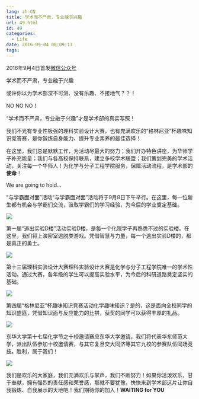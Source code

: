 ```yaml
---
lang: zh-CN
title: 学术而不严肃，专业融于兴趣
url: 49.html
id: 49
categories:
  - Life
date: 2016-09-04 00:09:11
tags:
---
```


2016年9月4日首发[微信公众号](http://mp.weixin.qq.com/s?__biz=MzIyMjA1MDA4MQ==&mid=2455134366&idx=1&sn=e83479681438c774628ebda494234c9a#rd)

学术而不严肃，专业融于兴趣

或许你以为学术部深不可测、没有乐趣、不接地气？？！

NO NO NO！

“学术而不严肃，专业融于兴趣”才是学术部的真实写照！

我们不光有专业性极强的理科实验设计大赛，也有充满欢乐的“格林尼亚”杯趣味知识竞答赛，是你锻炼自身能力、提升专业素养的最佳选择！

在这里，我们总是默默工作，为活动尽最大的努力；我们开办特色讲座，为华师学子补充能量；我们与各高校保持联系，建立多校学术联盟；我们策划完美的学术活动，关注每一个华师人！为化学与分子工程学院服务，保障活动流程，是学术部的**使命**！

We are going to hold...

“与学霸面对面”活动“与学霸面对面”活动将于9月8日下午举行。在这里，每一位新生都有机会与学霸们交流，汲取学霸们的学习经验，为今后的学业奠定基础。

![](https://drive.google.com/uc?id=1HTHAdFjFdAuqvGsEd_QZxg4MvrqlQhbe)

第一届“逃出实验D楼”活动实验D楼，是每一个化院学子再熟悉不过的实验楼。在这里，我们将上演密室逃脱类游戏。凭借智慧与力量，每一个逃出实验D楼的，都是真正的勇士。

![](https://drive.google.com/uc?id=1n8wAv_J9TQAj30RGw8MlcwJftkdwgtnN)

第十三届理科实验设计大赛理科实验设计大赛是化学与分子工程学院唯一的学术性活动。通过大赛，各年级的学生可以提高实验水平，为今后的科研道路奠定坚实的基础。

![](https://drive.google.com/uc?id=1JgSsa-i9PeOwUMIcWUvMYbEVv0QNgG6o)

第四届“格林尼亚”杯趣味知识竞赛活动化学趣味知识？是的，这是面向全校同学的知识盛筵，凭借知识面与反应能力的比拼，获奖的同学可以获得丰厚的礼品。

![](https://drive.google.com/uc?id=1mp4pAaaNbQNbxnzQhb_SbOjiljSodw5Z)

东华大学第十七届化学节之十校邀请赛应东华大学邀请，我们将代表华东师范大学，派出队伍参加十校邀请赛，与其它复旦交大同济等其它九校的参赛队伍同场竞技。胜利，属于我们！

![](https://drive.google.com/uc?id=1UF17ncS5VZjzlyCYk_OQFj4MclELsa_U)

我们是欢乐的大家庭，我们充满欢乐与掌声，我们不断努力！如果你活泼欢乐，甘于奉献，拥有强烈的责任感和荣誉感，那就不要犹豫，快快来到学术部这片让你自我锻炼、自我展示的天地吧！我们期待你的加入！**WAITING for YOU**

